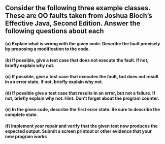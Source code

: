 ## Consider the following three example classes. These are OO faults taken from Joshua Bloch’s Effective Java, Second Edition. Answer the following questions about each

#### (a) Explain what is wrong with the given code. Describe the fault precisely by proposing a modification to the code.

#### (b) If possible, give a test case that does not execute the fault. If not, briefly explain why not.

#### (c) If possible, give a test case that executes the fault, but does not result in an error state. If not, briefly explain why not.

#### (d) If possible give a test case that results in an error, but not a failure. If not, briefly explain why not. Hint: Don’t forget about the program counter.

#### (e) In the given code, describe the first error state. Be sure to describe the complete state.

#### (f) Implement your repair and verify that the given test now produces the expected output. Submit a screen printout or other evidence that your new program works